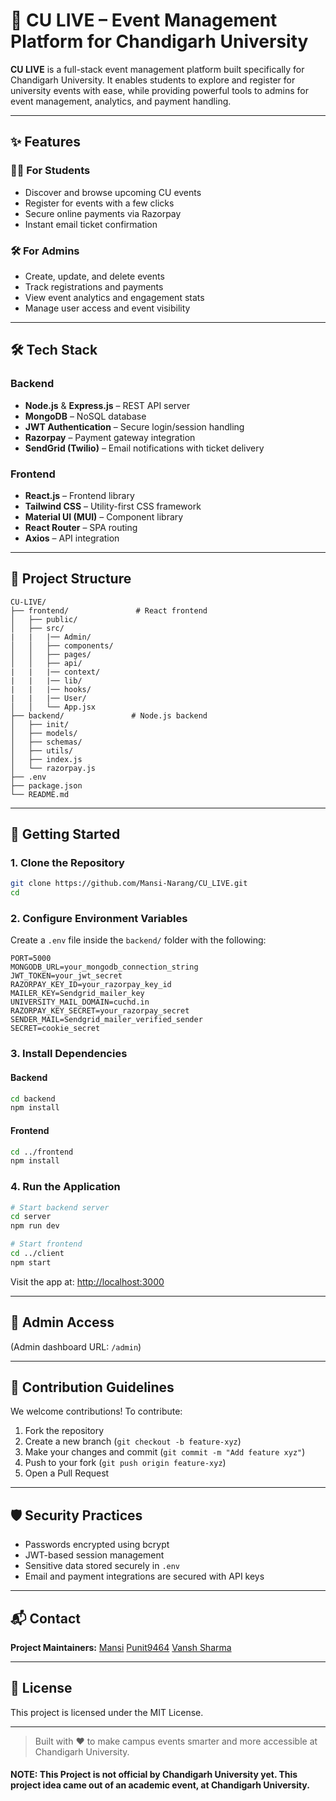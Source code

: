 
# 🎉 CU LIVE – Event Management Platform for Chandigarh University

**CU LIVE** is a full-stack event management platform built specifically for Chandigarh University. It enables students to explore and register for university events with ease, while providing powerful tools to admins for event management, analytics, and payment handling.

---

## ✨ Features

### 👩‍🎓 For Students
- Discover and browse upcoming CU events
- Register for events with a few clicks
- Secure online payments via Razorpay
- Instant email ticket confirmation

### 🛠️ For Admins
- Create, update, and delete events
- Track registrations and payments
- View event analytics and engagement stats
- Manage user access and event visibility

---

## 🛠 Tech Stack

### Backend
- **Node.js** & **Express.js** – REST API server
- **MongoDB** – NoSQL database
- **JWT Authentication** – Secure login/session handling
- **Razorpay** – Payment gateway integration
- **SendGrid (Twilio)** – Email notifications with ticket delivery

### Frontend
- **React.js** – Frontend library
- **Tailwind CSS** – Utility-first CSS framework
- **Material UI (MUI)** – Component library
- **React Router** – SPA routing
- **Axios** – API integration

---

## 📁 Project Structure

```
CU-LIVE/
├── frontend/               # React frontend
│   ├── public/
│   ├── src/
|   |   |── Admin/
│   │   ├── components/
│   │   ├── pages/
│   │   ├── api/
|   |   |── context/
|   |   |── lib/
|   |   |── hooks/
|   |   |── User/
│   │   └── App.jsx
├── backend/               # Node.js backend
│   ├── init/
│   ├── models/
│   ├── schemas/
│   ├── utils/
│   ├── index.js
│   └── razorpay.js
├── .env
├── package.json
└── README.md
```

---

## 🚀 Getting Started

### 1. Clone the Repository

```bash
git clone https://github.com/Mansi-Narang/CU_LIVE.git
cd 
```

### 2. Configure Environment Variables

Create a `.env` file inside the `backend/` folder with the following:

```env
PORT=5000
MONGODB_URL=your_mongodb_connection_string
JWT_TOKEN=your_jwt_secret
RAZORPAY_KEY_ID=your_razorpay_key_id
MAILER_KEY=Sendgrid_mailer_key
UNIVERSITY_MAIL_DOMAIN=cuchd.in
RAZORPAY_KEY_SECRET=your_razorpay_secret
SENDER_MAIL=Sendgrid_mailer_verified_sender
SECRET=cookie_secret
```

### 3. Install Dependencies

#### Backend
```bash
cd backend
npm install
```

#### Frontend
```bash
cd ../frontend
npm install
```

### 4. Run the Application

```bash
# Start backend server
cd server
npm run dev

# Start frontend
cd ../client
npm start
```

Visit the app at: [http://localhost:3000](http://localhost:3000)

---

## 🔐 Admin Access

(Admin dashboard URL: `/admin`)

---

## 🤝 Contribution Guidelines

We welcome contributions! To contribute:

1. Fork the repository
2. Create a new branch (`git checkout -b feature-xyz`)
3. Make your changes and commit (`git commit -m "Add feature xyz"`)
4. Push to your fork (`git push origin feature-xyz`)
5. Open a Pull Request

---

## 🛡 Security Practices

- Passwords encrypted using bcrypt
- JWT-based session management
- Sensitive data stored securely in `.env`
- Email and payment integrations are secured with API keys

---

## 📬 Contact

**Project Maintainers:** 
[Mansi](https://github.com/Mansi-Narang/)
[Punit9464](https://github.com/Punit9464/)
[Vansh Sharma](https://github.com/vanshshar/)

---

## 📄 License

This project is licensed under the MIT License.

---

> Built with ❤️ to make campus events smarter and more accessible at Chandigarh University.

#### NOTE: This Project is not official by Chandigarh University yet. This project idea came out of an academic event, at Chandigarh University.
